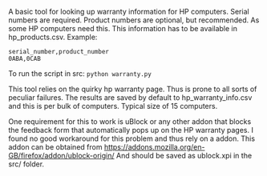 A basic tool for looking up warranty information for HP computers.
Serial numbers are required. Product numbers are optional, but recommended.
As some HP computers need this. This information has to be available
in hp_products.csv.
Example:
```
serial_number,product_number
0ABA,0CAB
```


To run the script in src\:
`python warranty.py`


This tool relies on the quirky hp warranty page. Thus is prone to all sorts of peculiar failures.
The results are saved by default to hp_warranty_info.csv and this is per bulk of computers.
Typical size of 15 computers.

One requirement for this to work is uBlock or any other addon that blocks the feedback
form that automatically pops up on the HP warranty pages. I found no good workaround
for this problem and thus rely on a addon.
This addon can be obtained from https://addons.mozilla.org/en-GB/firefox/addon/ublock-origin/
And should be saved as ublock.xpi in the src/ folder.
